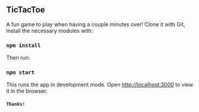 ## TicTacToe

A fun game to play when having a couple minutes over!
Clone it with Git, install the necessary modules with:

### `npm install`

Then run:

### `npm start`

This runs the app in development mode.
Open [http://localhost:3000](http://localhost:3000) to view it in the browser.

#### `Thanks!`
